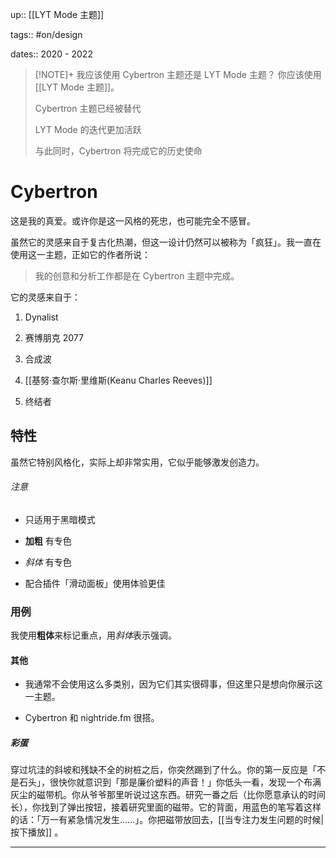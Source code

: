 up:: [[LYT Mode 主题]]

tags:: #on/design 

dates:: 2020 - 2022

> [!NOTE]+ 我应该使用 Cybertron 主题还是 LYT Mode 主题？
> 你应该使用 [[LYT Mode 主题]]。
> 
> Cybertron 主题已经被替代
> 
> LYT Mode 的迭代更加活跃
> 
> 与此同时，Cybertron 将完成它的历史使命

# Cybertron

这是我的真爱。或许你是这一风格的死忠，也可能完全不感冒。  

虽然它的灵感来自于复古化热潮，但这一设计仍然可以被称为「疯狂」。我一直在使用这一主题，正如它的作者所说：

> 我的创意和分析工作都是在 Cybertron 主题中完成。  

它的灵感来自于：

1.  Dynalist
    
2.  赛博朋克 2077
    
3.  合成波
    
4.  [[基努·查尔斯·里维斯(Keanu Charles Reeves)]]
    
5.  终结者  

## 特性

虽然它特别风格化，实际上却非常实用，它似乎能够激发创造力。

###### 注意

-   只适用于黑暗模式
    
-   **加粗** 有专色
    
-   _斜体_ 有专色
    
-   配合插件「滑动面板」使用体验更佳  

### 用例

我使用**粗体**来标记重点，用*斜体*表示强调。

#### 其他

-   我通常不会使用这么多类别，因为它们其实很碍事，但这里只是想向你展示这一主题。
    
-   Cybertron 和 nightride.fm 很搭。  

##### 彩蛋

穿过坑洼的斜坡和残缺不全的树桩之后，你突然踢到了什么。你的第一反应是「不是石头」，很快你就意识到「那是廉价塑料的声音！」你低头一看，发现一个布满灰尘的磁带机。你从爷爷那里听说过这东西。研究一番之后（比你愿意承认的时间长），你找到了弹出按钮，接着研究里面的磁带。它的背面，用蓝色的笔写着这样的话：「万一有紧急情况发生……」。你把磁带放回去，[[当专注力发生问题的时候|按下播放]] 。

---
